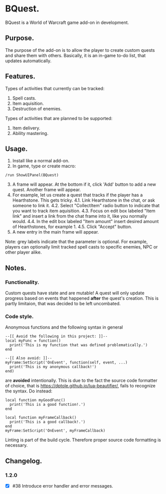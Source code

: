 # BQuest.
BQuest is a World of Warcraft game add-on in development.
## Purpose.
The purpose of the add-on is to allow the player to create custom quests and share them with others.
Basically, it is an in-game to-do list, that updates automatically.
## Features.
Types of activities that currently can be tracked:
1. Spell casts.
2. Item aquisition.
3. Destruction of enemies.

Types of activities that are planned to be supported:
1. Item delivery.
2. Ability mastering.
## Usage.
1. Install like a normal add-on.
2. In game, type or create macro:
```
/run ShowUIPanel(BQuest)
```
3. A frame will appear. At the bottom if it, click 'Add' button to add a new quest. Another frame will appear.
4. For example, let us create a quest that tracks if the player has a Hearthstone. This gets tricky.
4.1. Link Hearthstone in the chat, or ask someone to link it.
4.2. Select "CollectItem" radio button to indicate that you want to track item aquisition.
4.3. Focus on edit box labeled "Item link" and insert a link from the chat frame into it, like you normally would.
4.4. In the edit box labeled "Item amount" insert desired amount of Hearthstones, for example 1.
4.5. Click "Accept" button.
5. A new entry in the main frame will appear.

Note: grey labels indicate that the parameter is optional. For example, players can optionally limit tracked spell casts
to specific enemies, NPC or other player alike.
## Notes.
### Functionality.
Custom quests have state and are mutable!
A quest will only update progress based on events that happened __after__ the quest's creation. 
This is partly limitaion, that was decided to be left uncombated.
### Code style.
Anonymous functions and the following syntax in general 
```
--[[ Avoid the following in this project: ]]--
local myFunc = function() 
  print('This is my function that was defined problematically.')
end

--[[ Also avoid: ]]--
myFrame:SetScript('OnEvent', function(self, event, ...)
  print('This is my anonymous callback!')
end)
```
are __avoided__ intentionally.
This is due to the fact the source code formatter of choice,
that is https://dptole.github.io/lua-beautifier/,
fails to recognize the syntax.
Do instead:
```
local function myGoodFunc()
  print('This is a good function!.')
end

local function myFrameCallback()
  print('This is a good callback!.')
end
myFrame:SetScript('OnEvent', myFrameCallback)
```

Linting is part of the build cycle.
Therefore proper source code formatting is necessary.
## Changelog.
### 1.2.0
* [x] #38 Introduce error handler and error messages.